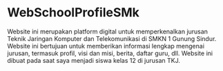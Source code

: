 # WebSchoolProfileSMk
Website ini merupakan platform digital untuk memperkenalkan jurusan Teknik Jaringan Komputer dan Telekomunikasi di SMKN 1 Gunung Sindur. Website ini bertujuan untuk memberikan informasi lengkap mengenai jurusan, termasuk profil, visi dan misi, berita, daftar guru, dll. Website ini dibuat pada saat saya menjadi siswa kelas 12 di jurusan TKJ.
